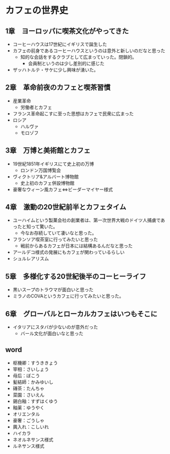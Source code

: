 # カフェの世界史

## 1章　ヨーロッパに喫茶文化がやってきた

* コーヒーハウスは17世紀にイギリスで誕生した
* カフェの前身であるコーヒーハウスというのは意外と新しいのだなと思った
  * 知的な会話をするクラブとして広まっていった。閉鎖的。
    * 会員制というのは少し差別的に感じた
* ザッハトルテ・サケに少し興味が湧いた。

## 2章　革命前夜のカフェと喫茶習慣

* 産業革命
  * 労働者とカフェ
* フランス革命起こすに至った思想はカフェで民衆に広まった
* ロシア
  * ハルヴァ
  * モロゾフ

## 3章　万博と美術館とカフェ

* 19世紀1851年イギリスにて史上初の万博
  * ロンドン万国博覧会
* ヴィクトリア&アルバート博物館
  * 史上初のカフェ併設博物館
* 豪奢なウィーン風カフェ⇔ビーダーマイヤー様式


## 4章　激動の20世紀前半とカフェタイム

* ユーハイムという製菓会社の創業者は、第一次世界大戦のドイツ人捕虜であったと知って驚いた。
  * 今なお存続していて凄いなと思った。
* フランソア喫茶室に行ってみたいと思った
  * 戦前からあるカフェが日本には結構あるんだなと思った
* アールデコ様式の発展にもカフェが関わっているらしい
* シュルレアリスム

## 5章　多様化する20世紀後半のコーヒーライフ

* 黒いスープのトラウマが面白いと思った
* ミラノのCOVAというカフェに行ってみたいと思った。

## 6章　グローバルとローカルカフェはいつもそこに

* イタリアにスタバが少ないのが意外だった
  * バール文化が面白いなと思った

## word

* 枢機卿：すうききょう
* 宰相：さいしょう
* 母后：ぼこう
* 髪結師：かみゆいし
* 磚茶：たんちゃ
* 菜園：さいえん
* 錫白釉：すずはくゆう
* 釉薬：ゆうやく
* オリエンタル
* 豪奢：ごうしゃ
* 輿入れ：こしいれ
* ハイカラ
* ネオルネサンス様式
* ルネサンス様式
